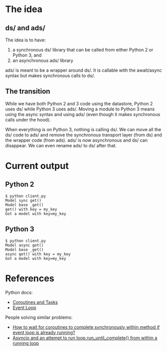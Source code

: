 # The idea
## ds/ and ads/
The idea is to have:
1. a synchronous ds/ library that can be called from either Python 2 or Python 3, and
2. an asynchronous ads/ library

ads/ is meant to be a wrapper around ds/. It is callable with the await/async syntax but makes synchronous calls to ds/.

## The transition
While we have both Python 2 and 3 code using the datastore, Python 2 uses ds/ while Python 3 uses ads/. Moving a module to Python 3 means using the async syntax and using ads/ (even though it makes synchronous calls under the hood).

When everything is on Python 3, nothing is calling ds/. We can move all the ds/ code to ads/ and remove the synchronous transport layer (from ds) and the wrapper code (from ads). ads/ is now asynchronous and ds/ can disappear. We can even rename ads/ to ds/ after that. 

# Current output
## Python 2
```
$ python client.py
Model sync get()
Model base _get()
get() with key = my_key
Got a model with key=my_key
```

## Python 3
```
$ python client.py
Model async get()
Model base _get()
async get() with key = my_key
Got a model with key=my_key
```

# References
Python docs:
* [Coroutines and Tasks](https://docs.python.org/3/library/asyncio-task.html)
* [Event Loop](https://docs.python.org/3/library/asyncio-eventloop.html)

People solving similar problems:
* [How to wait for coroutines to complete synchronously within method if event loop is already running?](https://stackoverflow.com/questions/39470824/how-to-wait-for-coroutines-to-complete-synchronously-within-method-if-event-loop)
* [Asyncio and an attempt to run loop.run_until_complete() from within a running loop](https://mail.python.org/pipermail/python-list/2016-April/707139.html)
